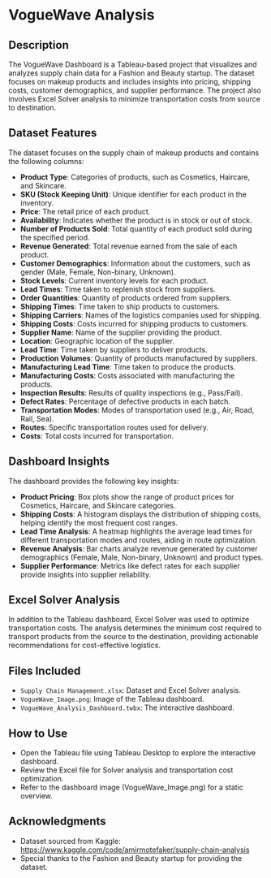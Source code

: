 # VogueWave Analysis

## Description

The VogueWave Dashboard is a Tableau-based project that visualizes and analyzes supply chain data for a Fashion and Beauty startup. The dataset focuses on makeup products and includes insights into pricing, shipping costs, customer demographics, and supplier performance. The project also involves Excel Solver analysis to minimize transportation costs from source to destination.

## Dataset Features
The dataset focuses on the supply chain of makeup products and contains the following columns:

- **Product Type**: Categories of products, such as Cosmetics, Haircare, and Skincare.
- **SKU (Stock Keeping Unit)**: Unique identifier for each product in the inventory.
- **Price**: The retail price of each product.
- **Availability**: Indicates whether the product is in stock or out of stock.
- **Number of Products Sold**: Total quantity of each product sold during the specified period.
- **Revenue Generated**: Total revenue earned from the sale of each product.
- **Customer Demographics**: Information about the customers, such as gender (Male, Female, Non-binary, Unknown).
- **Stock Levels**: Current inventory levels for each product.
- **Lead Times**: Time taken to replenish stock from suppliers.
- **Order Quantities**: Quantity of products ordered from suppliers.
- **Shipping Times**: Time taken to ship products to customers.
- **Shipping Carriers**: Names of the logistics companies used for shipping.
- **Shipping Costs**: Costs incurred for shipping products to customers.
- **Supplier Name**: Name of the supplier providing the product.
- **Location**: Geographic location of the supplier.
- **Lead Time**: Time taken by suppliers to deliver products.
- **Production Volumes**: Quantity of products manufactured by suppliers.
- **Manufacturing Lead Time**: Time taken to produce the products.
- **Manufacturing Costs**: Costs associated with manufacturing the products.
- **Inspection Results**: Results of quality inspections (e.g., Pass/Fail).
- **Defect Rates**: Percentage of defective products in each batch.
- **Transportation Modes**: Modes of transportation used (e.g., Air, Road, Rail, Sea).
- **Routes**: Specific transportation routes used for delivery.
- **Costs**: Total costs incurred for transportation.

## Dashboard Insights

The dashboard provides the following key insights:

- **Product Pricing**: Box plots show the range of product prices for Cosmetics, Haircare, and Skincare categories.
- **Shipping Costs**: A histogram displays the distribution of shipping costs, helping identify the most frequent cost ranges.
- **Lead Time Analysis**: A heatmap highlights the average lead times for different transportation modes and routes, aiding in route optimization.
- **Revenue Analysis**: Bar charts analyze revenue generated by customer demographics (Female, Male, Non-binary, Unknown) and product types.
- **Supplier Performance**: Metrics like defect rates for each supplier provide insights into supplier reliability.

## Excel Solver Analysis

In addition to the Tableau dashboard, Excel Solver was used to optimize transportation costs. The analysis determines the minimum cost required to transport products from the source to the destination, providing actionable recommendations for cost-effective logistics.

## Files Included

- `Supply Chain Management.xlsx`: Dataset and Excel Solver analysis.
- `VogueWave_Image.png`: Image of the Tableau dashboard.
- `VogueWave_Analysis_Dashboard.twbx`: The interactive dashboard.

## How to Use
- Open the Tableau file using Tableau Desktop to explore the interactive dashboard.
- Review the Excel file for Solver analysis and transportation cost optimization.
- Refer to the dashboard image (VogueWave_Image.png) for a static overview.

## Acknowledgments
- Dataset sourced from Kaggle: https://www.kaggle.com/code/amirmotefaker/supply-chain-analysis
- Special thanks to the Fashion and Beauty startup for providing the dataset.
